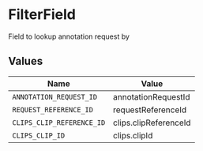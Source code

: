 # FilterField

Field to lookup annotation request by


## Values

| Name                      | Value                     |
| ------------------------- | ------------------------- |
| `ANNOTATION_REQUEST_ID`   | annotationRequestId       |
| `REQUEST_REFERENCE_ID`    | requestReferenceId        |
| `CLIPS_CLIP_REFERENCE_ID` | clips.clipReferenceId     |
| `CLIPS_CLIP_ID`           | clips.clipId              |